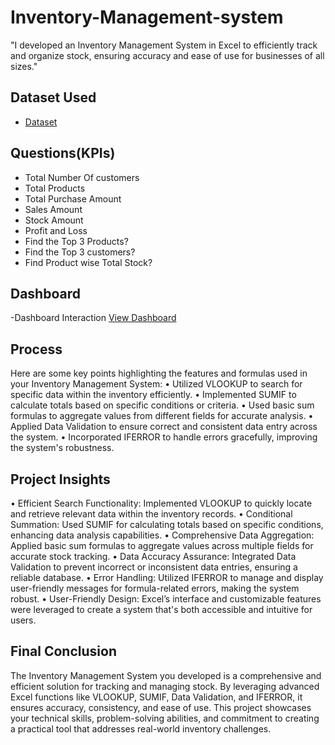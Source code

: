 # Inventory-Management-system
"I developed an Inventory Management System in Excel to efficiently track and organize stock, ensuring accuracy and ease of use for businesses of all sizes."

## Dataset Used
- <a href="https://github.com/JaveedBari/Inventory-Management-System.xlsx">Dataset</a>

## Questions(KPIs)
- Total Number Of customers
- Total Products
- Total Purchase Amount
- Sales Amount
- Stock Amount
- Profit and Loss
- Find the Top 3 Products?
- Find the Top 3 customers?
- Find Product wise Total Stock?

## Dashboard 
-Dashboard Interaction <a href="https://github.com/JaveedBari/Inventory-Management-System/blob/main/IMS.png">View Dashboard</a>


## Process
Here are some key points highlighting the features and formulas used in your Inventory Management System:
•	Utilized VLOOKUP to search for specific data within the inventory efficiently.
•	Implemented SUMIF to calculate totals based on specific conditions or criteria.
•	Used basic sum formulas to aggregate values from different fields for accurate analysis.
•	Applied Data Validation to ensure correct and consistent data entry across the system.
•	Incorporated IFERROR to handle errors gracefully, improving the system's robustness.

## Project Insights
•	Efficient Search Functionality: Implemented VLOOKUP to quickly locate and retrieve relevant data within the inventory records.
•	Conditional Summation: Used SUMIF for calculating totals based on specific conditions, enhancing data analysis capabilities.
•	Comprehensive Data Aggregation: Applied basic sum formulas to aggregate values across multiple fields for accurate stock tracking.
•	Data Accuracy Assurance: Integrated Data Validation to prevent incorrect or inconsistent data entries, ensuring a reliable database.
•	Error Handling: Utilized IFERROR to manage and display user-friendly messages for formula-related errors, making the system robust.
•	User-Friendly Design: Excel’s interface and customizable features were leveraged to create a system that's both accessible and intuitive for users.

## Final Conclusion
The Inventory Management System you developed is a comprehensive and efficient solution for tracking and managing stock. By leveraging advanced Excel functions like VLOOKUP, SUMIF, Data Validation, and IFERROR, it ensures accuracy, consistency, and ease of use. This project showcases your technical skills, problem-solving abilities, and commitment to creating a practical tool that addresses real-world inventory challenges.

